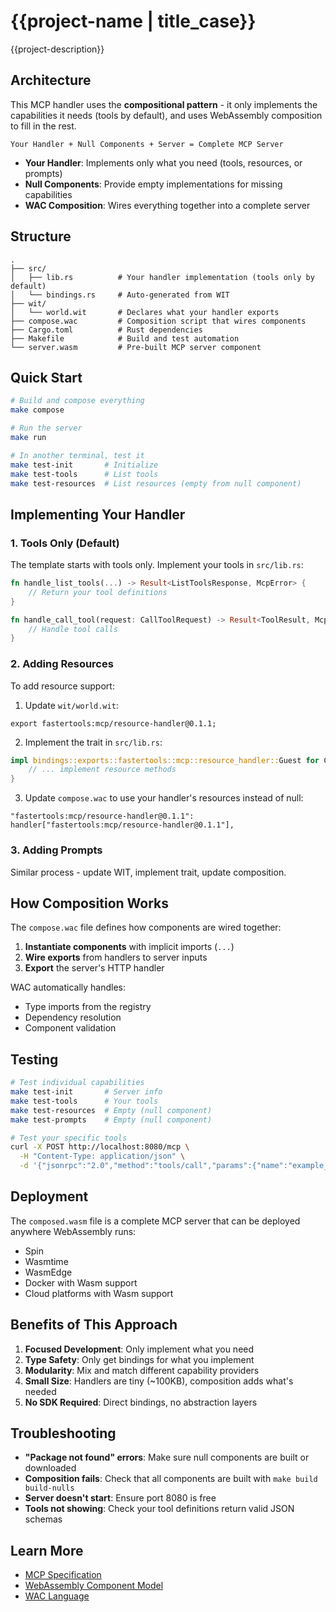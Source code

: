 # {{project-name | title_case}}

{{project-description}}

## Architecture

This MCP handler uses the **compositional pattern** - it only implements the capabilities it needs (tools by default), and uses WebAssembly composition to fill in the rest.

```
Your Handler + Null Components + Server = Complete MCP Server
```

- **Your Handler**: Implements only what you need (tools, resources, or prompts)
- **Null Components**: Provide empty implementations for missing capabilities
- **WAC Composition**: Wires everything together into a complete server

## Structure

```
.
├── src/
│   ├── lib.rs          # Your handler implementation (tools only by default)
│   └── bindings.rs     # Auto-generated from WIT
├── wit/
│   └── world.wit       # Declares what your handler exports
├── compose.wac         # Composition script that wires components
├── Cargo.toml          # Rust dependencies
├── Makefile            # Build and test automation
└── server.wasm         # Pre-built MCP server component
```

## Quick Start

```bash
# Build and compose everything
make compose

# Run the server
make run

# In another terminal, test it
make test-init       # Initialize
make test-tools      # List tools
make test-resources  # List resources (empty from null component)
```

## Implementing Your Handler

### 1. Tools Only (Default)

The template starts with tools only. Implement your tools in `src/lib.rs`:

```rust
fn handle_list_tools(...) -> Result<ListToolsResponse, McpError> {
    // Return your tool definitions
}

fn handle_call_tool(request: CallToolRequest) -> Result<ToolResult, McpError> {
    // Handle tool calls
}
```

### 2. Adding Resources

To add resource support:

1. Update `wit/world.wit`:
```wit
export fastertools:mcp/resource-handler@0.1.1;
```

2. Implement the trait in `src/lib.rs`:
```rust
impl bindings::exports::fastertools::mcp::resource_handler::Guest for Component {
    // ... implement resource methods
}
```

3. Update `compose.wac` to use your handler's resources instead of null:
```wac
"fastertools:mcp/resource-handler@0.1.1": handler["fastertools:mcp/resource-handler@0.1.1"],
```

### 3. Adding Prompts

Similar process - update WIT, implement trait, update composition.

## How Composition Works

The `compose.wac` file defines how components are wired together:

1. **Instantiate components** with implicit imports (`...`)
2. **Wire exports** from handlers to server inputs
3. **Export** the server's HTTP handler

WAC automatically handles:
- Type imports from the registry
- Dependency resolution
- Component validation

## Testing

```bash
# Test individual capabilities
make test-init       # Server info
make test-tools      # Your tools
make test-resources  # Empty (null component)
make test-prompts    # Empty (null component)

# Test your specific tools
curl -X POST http://localhost:8080/mcp \
  -H "Content-Type: application/json" \
  -d '{"jsonrpc":"2.0","method":"tools/call","params":{"name":"example_tool","arguments":"{\"message\":\"test\"}"},"id":1}'
```

## Deployment

The `composed.wasm` file is a complete MCP server that can be deployed anywhere WebAssembly runs:
- Spin
- Wasmtime
- WasmEdge
- Docker with Wasm support
- Cloud platforms with Wasm support

## Benefits of This Approach

1. **Focused Development**: Only implement what you need
2. **Type Safety**: Only get bindings for what you implement
3. **Modularity**: Mix and match different capability providers
4. **Small Size**: Handlers are tiny (~100KB), composition adds what's needed
5. **No SDK Required**: Direct bindings, no abstraction layers

## Troubleshooting

- **"Package not found" errors**: Make sure null components are built or downloaded
- **Composition fails**: Check that all components are built with `make build build-nulls`
- **Server doesn't start**: Ensure port 8080 is free
- **Tools not showing**: Check your tool definitions return valid JSON schemas

## Learn More

- [MCP Specification](https://modelcontextprotocol.io)
- [WebAssembly Component Model](https://component-model.bytecodealliance.org/)
- [WAC Language](https://github.com/bytecodealliance/wac)